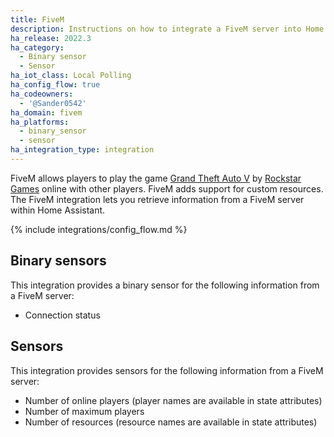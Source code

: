 ```yaml
---
title: FiveM
description: Instructions on how to integrate a FiveM server into Home Assistant.
ha_release: 2022.3
ha_category:
  - Binary sensor
  - Sensor
ha_iot_class: Local Polling
ha_config_flow: true
ha_codeowners:
  - '@Sander0542'
ha_domain: fivem
ha_platforms:
  - binary_sensor
  - sensor
ha_integration_type: integration
---
```


FiveM allows players to play the game [Grand Theft Auto V](https://www.rockstargames.com/V) by [Rockstar Games](https://www.rockstargames.com) online with other players. FiveM adds support for custom resources. The FiveM integration lets you retrieve information from a FiveM server within Home Assistant.

{% include integrations/config_flow.md %}

## Binary sensors

This integration provides a binary sensor for the following information from a FiveM server:

- Connection status

## Sensors

This integration provides sensors for the following information from a FiveM server:

- Number of online players (player names are available in state attributes)
- Number of maximum players
- Number of resources (resource names are available in state attributes)
